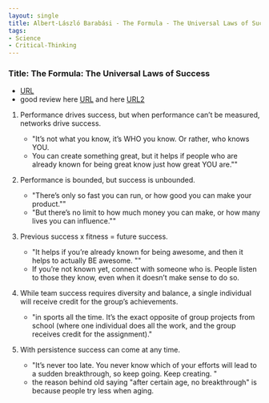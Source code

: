 ```yaml
---
layout: single
title: Albert-László Barabási - The Formula - The Universal Laws of Success 
tags:
- Science
- Critical-Thinking
---
```



###  Title: The Formula: The Universal Laws of Success
- [URL](https://www.amazon.com/Formula-Universal-Laws-Success/dp/0316505498)
- good review here [URL](https://www.leonardo.info/review/2019/03/review-of-the-formula-the-universal-laws-of-success) and here [URL2](https://medium.com/@appsbymarcie/book-review-the-formula-the-universal-laws-of-success-20f7e3574c31)

 
1. Performance drives success, but when performance can’t be measured, networks drive success. 
	- "It’s not what you know, it’s WHO you know. Or rather, who knows YOU. 
	- You can create something great, but it helps if people who are already known for being great know just how great YOU are.""

2. Performance is bounded, but success is unbounded. 
	- "There’s only so fast you can run, or how good you can make your product."" 
	- "But there’s no limit to how much money you can make, or how many lives you can influence.""

3. Previous success x fitness = future success. 
	- "It helps if you’re already known for being awesome, and then it helps to actually BE awesome. ""
	- If you’re not known yet, connect with someone who is. People listen to those they know, even when it doesn’t make sense to do so.

4. While team success requires diversity and balance, a single individual will receive credit for the group’s achievements. 
	- "in sports all the time. It’s the exact opposite of group projects from school (where one individual does all the work, and the group receives credit for the assignment)."

5. With persistence success can come at any time. 
	- "It’s never too late. You never know which of your efforts will lead to a sudden breakthrough, so keep going. Keep creating. "
	- the reason behind old saying "after certain age, no breakthrough" is because people try less when aging. 